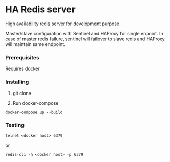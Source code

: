 # HA Redis server
High availability redis server for development purpose

Master/slave configuration with Sentinel and HAProxy for single enpoint.
In case of master redis failure, sentinel will failover to slave redis and HAProxy will maintain same endpoint.
### Prerequisites
Requires docker

### Installing

1. git clone

2. Run docker-compose

```
docker-compose up --build
```
### Testing

```
telnet <docker host> 6379
```
or
```
redis-cli -h <docker host> -p 6379
```
